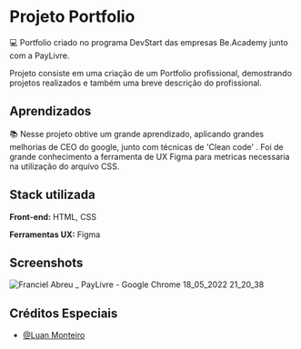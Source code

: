 
# Projeto Portfolio

💻 Portfolio criado no programa DevStart das empresas Be.Academy junto com a PayLivre.

Projeto consiste em uma criação de um Portfolio profissional, demostrando projetos 
realizados e também uma breve descrição do profissional.



## Aprendizados

📚 Nesse projeto obtive um grande aprendizado, aplicando grandes melhorias de CEO do google, junto com técnicas de 'Clean code'
.
Foi de grande conhecimento a ferramenta de UX Figma para metricas necessaria na utilização do arquivo CSS.


## Stack utilizada

**Front-end:** HTML, CSS

**Ferramentas UX:** Figma


## Screenshots

![Franciel Abreu _ PayLivre - Google Chrome 18_05_2022 21_20_38](https://user-images.githubusercontent.com/94265175/169176670-2a893ec6-ffa9-4bb4-bd2c-69e91cd63a73.png)


## Créditos Especiais

- [@Luan Monteiro](https://github.com/lnmont)


